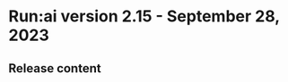 # Run:ai version 2.15 - September 28, 2023

## Release content

<!-- RUN-5928 Node Scheduler - MS1 -->

<!-- RUN-7085 Installation - Cluster wizard Improvements -->

<!-- RUN-7495 Support PSA / SCCs V2 \(security mechanism for pods on K8S/OCP\)-->

<!-- RUN-9041 Skipped Automation Tests-->

<!-- RUN-9386 Metrics API: Expose predefined metrics-->

<!-- RUN-9943 Nodes - reflect the correct status of the node-->

<!-- RUN-9949 Container <!-- RUNtime Interface-->

<!-- RUN-9950 Support JFrog Artifactory private repository -->

<!-- RUN-10221 Projects V2 - User will be able to export a CSV report-->

<!-- RUN-10271 Mark environment for workload type-->

<!-- RUN-10404 Submit distributed training-->

<!-- RUN-10411 Support self-signed certificates-->

<!-- RUN-10446 <!-- RUN:ai Hyper-Scale - Scheduler - Phase 1: Adobe scenario-->

<!-- RUN-10451 Support new Kubernetes and OpenShift releases - Q3/2023-->

<!-- RUN-10486 Project selection is persistent in the  \(V2\)-->

<!-- RUN-10493 Stabilize scheduler post Elastic Workloads changes-->

<!-- RUN-10602 GPU Memory Request & Limit-->

<!-- RUN-10619 Email mechanism -->

<!-- RUN-10622 Policy blocks workloads that attempt to store data on the node-->

<!-- RUN-10639 Researcher Service Refactoring - Step 1 \(UI only\)-->

<!-- RUN-10802 Quota management dashboard post-release -->

<!-- RUN-10862 Department as a workspace asset creation scope - phase 2-->

<!-- RUN-11186 Submitting an MPI/PT/TF/XGBoost distributed training from UI - 1st form page -->

<!-- RUN-11194 All changes done in the UI for distributed training are hidden behind feature flag -->

<!-- RUN-11206 Submitting distributed training from UI - 2nd form page-->

<!-- RUN-11219 Submitting an MPI distributed training from UI - 3rd form page-->

<!-- RUN-11231 Environment for distributed training-->

<!-- RUN-11282 Nodepools enabled by default-->

<!-- RUN-11292 General changes in favor of any asset based workload \(WS, training, DT\)-->

<!-- RUN-11325 R&D Support time Q3-->

<!-- RUN-11421 Consumption report - Cost and bugs-->

<!-- RUN-11525 Support Kubernetes non-privileged PSA on project namespaces for Openshift-->

<!-- RUN-11610 Sunset of old submit form-->

<!-- RUN-11692 Scoping for template-->

<!-- RUN-11974 Use Secure images only \(UBI\)-->

<!-- RUN-12036 2.15.0 Stabilization-->

<!-- RUN-12166 Cost fixes-->
